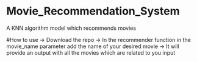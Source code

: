 # Movie_Recommendation_System
A KNN algorithm model which recommends movies

#How to use
-> Download the repo
-> In the recommender function in the movie_name parameter add the name of your desired movie
-> It will provide an output with all the movies which are related to you input

